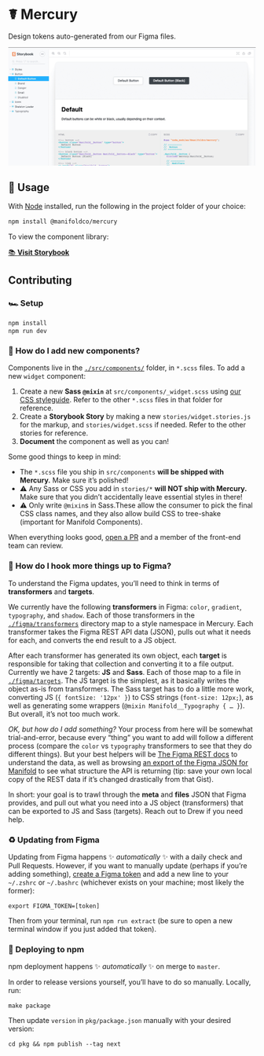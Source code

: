 # ☤ Mercury

Design tokens auto-generated from our Figma files.

[![Screenshot of Mercury](./.github/mercury.png)][storybook]

## 💽 Usage

With [Node][node] installed, run the following in the project folder of your choice:

```bash
npm install @manifoldco/mercury
```

To view the component library:

[📚 **Visit Storybook**][storybook]

## Contributing

### 🏎️ Setup

```
npm install
npm run dev
```

### 🗿 How do I add new components?

Components live in the [`./src/components/`][local-components] folder, in `*.scss` files. To add a
new `widget` component:

1. Create a new **Sass `@mixin`** at `src/components/_widget.scss` using [our CSS
   styleguide][manifold-css]. Refer to the other `*.scss` files in that folder for reference.
1. Create a **Storybook Story** by making a new `stories/widget.stories.js` for the markup, and
   `stories/widget.scss` if needed. Refer to the other stories for reference.
1. **Document** the component as well as you can!

Some good things to keep in mind:

- The `*.scss` file you ship in `src/components` **will be shipped with Mercury.** Make sure it’s
  polished!
- ⚠️ Any Sass or CSS you add in `stories/*` **will NOT ship with Mercury.** Make sure that you
  didn’t accidentally leave essential styles in there!
- ⚠️ Only write `@mixin`s in Sass.These allow the consumer to pick the final CSS class names, and
  they also allow build CSS to tree-shake (important for Manifold Components).

When everything looks good, [open a PR](./pulls) and a member of the front-end team can review.

### 🚠 How do I hook more things up to Figma?

To understand the Figma updates, you’ll need to think in terms of **transformers** and **targets**.

We currently have the following **transformers** in Figma: `color`, `gradient`, `typography`, and
`shadow`. Each of those transformers in the [`./figma/transformers`][local-transformers] directory
map to a style namespace in Mercury. Each transformer takes the Figma REST API data (JSON), pulls
out what it needs for each, and converts the end result to a JS object.

After each transformer has generated its own object, each **target** is responsible for taking that
collection and converting it to a file output. Currently we have 2 targets: **JS** and **Sass**.
Each of those map to a file in [`./figma/targets`][local-targets]. The JS target is the simplest, as
it basically writes the object as-is from transformers. The Sass target has to do a little more
work, converting JS (`{ fontSize: '12px' }`) to CSS strings (`font-size: 12px;`), as well as
generating some wrappers (`@mixin Manifold__Typography { … }`). But overall, it’s not too much work.

_OK, but how do I add something?_ Your process from here will be somewhat trial-and-error, because
every “thing” you want to add will follow a different process (compare the `color` vs `typography`
transformers to see that they do different things). But your best helpers will be [The Figma REST
docs][figma-docs] to understand the data, as well as browsing [an export of the Figma JSON for
Manifold][figma-gist] to see what structure the API is returning (tip: save your own local copy of
the REST data if it’s changed drastically from that Gist).

In short: your goal is to trawl through the **meta** and **files** JSON that Figma provides, and
pull out what you need into a JS object (transformers) that can be exported to JS and Sass
(targets). Reach out to Drew if you need help.

### ♻️ Updating from Figma

Updating from Figma happens ✨ _automatically_ ✨ with a daily check and Pull Requests. However, if
you want to manually update (perhaps if you’re adding something), [create a Figma
token][figma-docs-tokens] and add a new line to your `~/.zshrc` or `~/.bashrc` (whichever exists on
your machine; most likely the former):

```
export FIGMA_TOKEN=[token]
```

Then from your terminal, run `npm run extract` (be sure to open a new terminal window if you just
added that token).

### 🚀 Deploying to npm

npm deployment happens ✨ _automatically_ ✨ on merge to `master`.

In order to release versions yourself, you’ll have to do so manually. Locally, run:

```
make package
```

Then update `version` in `pkg/package.json` manually with your desired version:

```
cd pkg && npm publish --tag next
```

[figma-docs]: https://www.figma.com/developers/api
[figma-docs-tokens]: https://www.figma.com/developers/api#access-tokens
[figma-gist]: https://gist.github.com/dangodev/881ef0e9bc426579caba44d0c680ae7a
[local-components]: ./src/components
[local-icons]: ./src/icons
[local-releases]: ./releases
[local-scss]: ./src
[local-targets]: ./figma/targets
[local-transformers]: ./figma/transformers
[manifold-css]: https://app.gitbook.com/@manifold/s/engineering/codebases/ui/css-styleguide/
[node]: https://nodejs.org
[raw-loader]: https://github.com/webpack-contrib/raw-loader
[sass-modules]: https://sass-lang.com/blog/the-module-system-is-launched
[storybook]: https://mercury.manifold.now.sh
